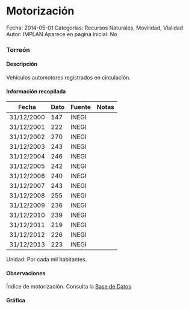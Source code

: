 Motorización
=====

Fecha: 2014-05-01
Categorías: Recursos Naturales, Movilidad, Vialidad
Autor: IMPLAN
Aparece en pagina inicial: No

### Torreón

#### Descripción

Vehículos automotores registrados en circulación.

<!-- break -->

#### Información recopilada

<table class="table table-hover table-bordered matriz">
  <thead>
    <tr><th>Fecha</th><th>Dato</th><th>Fuente</th><th>Notas</th></tr>
  </thead>
  <tbody>
    <tr><td class="centrado">31/12/2000</td><td class="derecha">147</td><td>INEGI</td><td></td></tr>
    <tr><td class="centrado">31/12/2001</td><td class="derecha">222</td><td>INEGI</td><td></td></tr>
    <tr><td class="centrado">31/12/2002</td><td class="derecha">270</td><td>INEGI</td><td></td></tr>
    <tr><td class="centrado">31/12/2003</td><td class="derecha">243</td><td>INEGI</td><td></td></tr>
    <tr><td class="centrado">31/12/2004</td><td class="derecha">246</td><td>INEGI</td><td></td></tr>
    <tr><td class="centrado">31/12/2005</td><td class="derecha">242</td><td>INEGI</td><td></td></tr>
    <tr><td class="centrado">31/12/2006</td><td class="derecha">240</td><td>INEGI</td><td></td></tr>
    <tr><td class="centrado">31/12/2007</td><td class="derecha">243</td><td>INEGI</td><td></td></tr>
    <tr><td class="centrado">31/12/2008</td><td class="derecha">255</td><td>INEGI</td><td></td></tr>
    <tr><td class="centrado">31/12/2009</td><td class="derecha">236</td><td>INEGI</td><td></td></tr>
    <tr><td class="centrado">31/12/2010</td><td class="derecha">239</td><td>INEGI</td><td></td></tr>
    <tr><td class="centrado">31/12/2011</td><td class="derecha">219</td><td>INEGI</td><td></td></tr>
    <tr><td class="centrado">31/12/2012</td><td class="derecha">226</td><td>INEGI</td><td></td></tr>
    <tr><td class="centrado">31/12/2013</td><td class="derecha">223</td><td>INEGI</td><td></td></tr>
  </tbody>
</table>

Unidad: Por cada mil habitantes.

#### Observaciones

Índice de motorización. Consulta la [Base de Datos](http://www.inegi.org.mx/sistemas/olap/Proyectos/bd/continuas/transporte/vehiculos.asp?s=est&c=13158&proy=vmrc_vehiculos)

#### Gráfica

<div id="graficaDatos" class="grafica"></div>
<script>
  // Gráfica
  if (typeof vargraficaDatos === 'undefined') {
    vargraficaDatos = Morris.Line({
      element: 'graficaDatos',
      data: [{ fecha: '2000-12-31', dato: 147 },{ fecha: '2001-12-31', dato: 222 },{ fecha: '2002-12-31', dato: 270 },{ fecha: '2003-12-31', dato: 243 },{ fecha: '2004-12-31', dato: 246 },{ fecha: '2005-12-31', dato: 242 },{ fecha: '2006-12-31', dato: 240 },{ fecha: '2007-12-31', dato: 243 },{ fecha: '2008-12-31', dato: 255 },{ fecha: '2009-12-31', dato: 236 },{ fecha: '2010-12-31', dato: 239 },{ fecha: '2011-12-31', dato: 219 },{ fecha: '2012-12-31', dato: 226 },{ fecha: '2013-12-31', dato: 223 }],
      xkey: 'fecha',
      ykeys: ['dato'],
      labels: ['Dato'],
      lineColors: ['#FF5B02'],
      xLabelFormat: function(d) { return d.getDate()+'/'+(d.getMonth()+1)+'/'+d.getFullYear(); },
      dateFormat: function(ts) { var d = new Date(ts); return d.getDate() + '/' + (d.getMonth() + 1) + '/' + d.getFullYear(); }
    });
  }
</script>
